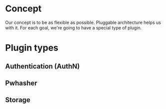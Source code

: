 # Concept
Our concept is to be as flexible as possible. Pluggable architecture helps us with it. For each goal, we're going to have a special type of plugin. 
# Plugin types
## Authentication (AuthN)
## Pwhasher
## Storage
